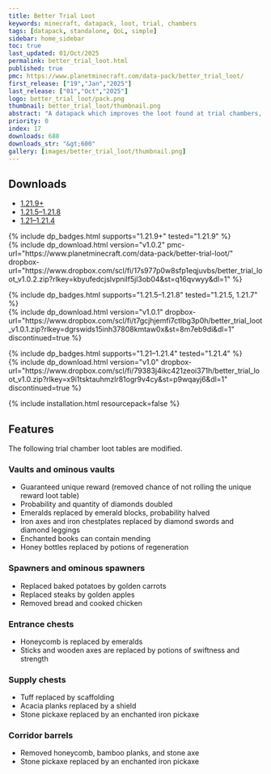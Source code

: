 ```yaml
---
title: Better Trial Loot
keywords: minecraft, datapack, loot, trial, chambers
tags: [datapack, standalone, QoL, simple]
sidebar: home_sidebar
toc: true
last_updated: 01/Oct/2025
permalink: better_trial_loot.html
published: true
pmc: https://www.planetminecraft.com/data-pack/better_trial_loot/
first_release: ["19","Jan","2025"]
last_release: ["01","Oct","2025"]
logo: better_trial_loot/pack.png
thumbnail: better_trial_loot/thumbnail.png
abstract: "A datapack which improves the loot found at trial chambers, making it less underwhelming."
priority: 0
index: 17
downloads: 688
downloads_str: "&gt;600"
gallery: [images/better_trial_loot/thumbnail.png]
---
```


## Downloads

<ul id="profileTabs" class="nav nav-tabs">
    <li class="active"><a href="#1-21-9" data-toggle="tab">1.21.9+</a></li>
    <li><a href="#1-21-5" data-toggle="tab">1.21.5–1.21.8</a></li>
    <li><a href="#1-21" data-toggle="tab">1.21–1.21.4</a></li>
</ul>

<div class="tab-content">
    <div role="tabpanel" class="tab-pane active" id="1-21-9">
        <p>
            {% include dp_badges.html supports="1.21.9+" tested="1.21.9" %}
            <br/>
            {% include dp_download.html version="v1.0.2" pmc-url="https://www.planetminecraft.com/data-pack/better-trial-loot/" dropbox-url="https://www.dropbox.com/scl/fi/17s977p0w8sfp1eqjuvbs/better_trial_loot_v1.0.2.zip?rlkey=kbyufedcjslvpnilf5jl3ob04&st=q16qvwyy&dl=1" %}
        </p>
    </div>
    <div role="tabpanel" class="tab-pane" id="1-21-5">
        <p>
            {% include dp_badges.html supports="1.21.5–1.21.8" tested="1.21.5, 1.21.7" %}
            <br/>
            {% include dp_download.html version="v1.0.1" dropbox-url="https://www.dropbox.com/scl/fi/t7gcjhjemfi7ctlbg3p0h/better_trial_loot_v1.0.1.zip?rlkey=dgrswids15inh37808kmtaw0x&st=8m7eb9di&dl=1" discontinued=true %}
        </p>
    </div>
    <div role="tabpanel" class="tab-pane" id="1-21">
        <p>
            {% include dp_badges.html supports="1.21–1.21.4" tested="1.21.4" %}
            <br/>
            {% include dp_download.html version="v1.0" dropbox-url="https://www.dropbox.com/scl/fi/79383j4ikc421zeoi371h/better_trial_loot_v1.0.zip?rlkey=x9i1tsktauhmzlr81ogr9v4cy&st=p9wqayj6&dl=1" discontinued=true %}
        </p>
    </div>
</div>

{% include installation.html resourcepack=false %}

## Features

The following trial chamber loot tables are modified.

### Vaults and ominous vaults

- Guaranteed unique reward (removed chance of not rolling the unique reward loot table)
- Probability and quantity of diamonds doubled
- Emeralds replaced by emerald blocks, probability halved
- Iron axes and iron chestplates replaced by diamond swords and diamond leggings
- Enchanted books can contain mending
- Honey bottles replaced by potions of regeneration

### Spawners and ominous spawners

- Replaced baked potatoes by golden carrots
- Replaced steaks by golden apples
- Removed bread and cooked chicken

### Entrance chests

- Honeycomb is replaced by emeralds
- Sticks and wooden axes are replaced by potions of swiftness and strength

### Supply chests

- Tuff replaced by scaffolding
- Acacia planks replaced by a shield
- Stone pickaxe replaced by an enchanted iron pickaxe

### Corridor barrels

- Removed honeycomb, bamboo planks, and stone axe
- Stone pickaxe replaced by an enchanted iron pickaxe